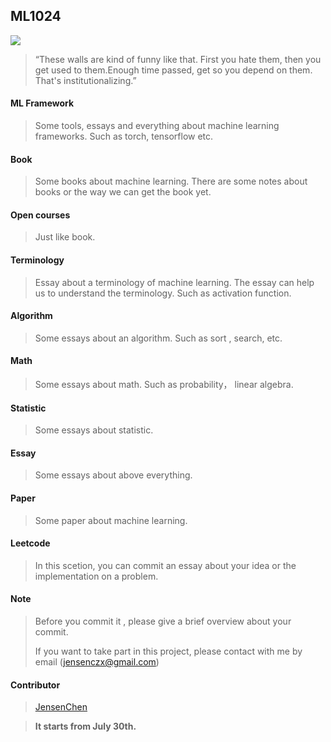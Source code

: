 ## ML1024

![](http://upload-images.jianshu.io/upload_images/205938-fec5341ccc054bf1.png?imageMogr2/auto-orient/strip%7CimageView2/2/w/1240)

>“These walls are kind of funny like that. First you hate them, then you get used to them.Enough time passed, get so you depend on them. That's institutionalizing.”                 

#### ML Framework

> Some tools, essays and everything about machine learning frameworks. Such as torch, tensorflow etc.

#### Book

> Some books about machine learning. There are some notes about books or the way  we can get the book yet.

#### Open courses

>Just like book. 

#### Terminology

>Essay about a terminology of machine learning. The essay can help us to understand the terminology. Such as activation function.

#### Algorithm

>Some essays about an algorithm. Such as sort , search, etc.

#### Math

> Some essays about math. Such as probability， linear algebra.

#### Statistic

>Some essays about statistic. 

#### Essay

>Some essays about above everything. 

#### Paper

> Some paper about machine learning.

#### Leetcode

>In this scetion, you can commit an essay about your idea or the implementation  on a problem.

#### Note

> Before you commit it , please  give a brief overview about your commit.
>
> If you want to take part in this project, please contact with me by email (jensenczx@gmail.com)

#### Contributor

> [JensenChen](https://github.com/Jensenczx)



> **It starts from July 30th.**





